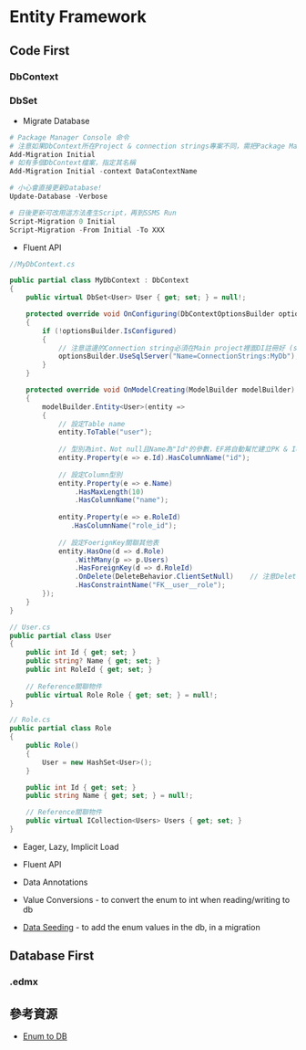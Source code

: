 # Entity Framework

## Code First

### DbContext

### DbSet

* Migrate Database

```PowerShell
# Package Manager Console 命令
# 注意如果DbContext所在Project & connection strings專案不同，需把Package Manager Console 右上角的Default Project改為DbContext所在Project，並且手動指定Connection Strings
Add-Migration Initial
# 如有多個DbContext檔案，指定其名稱
Add-Migration Initial -context DataContextName

# 小心會直接更新Database!
Update-Database -Verbose

# 日後更新可改用這方法產生Script，再到SSMS Run
Script-Migration 0 Initial
Script-Migration -From Initial -To XXX
```

* Fluent API

```C#
//MyDbContext.cs

public partial class MyDbContext : DbContext
{
    public virtual DbSet<User> User { get; set; } = null!;

    protected override void OnConfiguring(DbContextOptionsBuilder optionsBuilder)
    {
        if (!optionsBuilder.IsConfigured)
        {
            // 注意這邊的Connection string必須在Main project裡面DI註冊好 (services.AddDbContext)
            optionsBuilder.UseSqlServer("Name=ConnectionStrings:MyDb");
        }
    }

    protected override void OnModelCreating(ModelBuilder modelBuilder)
    {
        modelBuilder.Entity<User>(entity =>
        {
            // 設定Table name
            entity.ToTable("user");
            
            // 型別為int、Not null且Name為"Id"的參數，EF將自動幫忙建立PK & Identity (流水號)
            entity.Property(e => e.Id).HasColumnName("id");
            
            // 設定Column型別
            entity.Property(e => e.Name)
                .HasMaxLength(10)
                .HasColumnName("name");
            
            entity.Property(e => e.RoleId)
               .HasColumnName("role_id");
            
            // 設定FoerignKey關聯其他表
            entity.HasOne(d => d.Role)
                .WithMany(p => p.Users)
                .HasForeignKey(d => d.RoleId)
                .OnDelete(DeleteBehavior.ClientSetNull)    // 注意Delete資料的行為限制
                .HasConstraintName("FK__user__role");
        });
    }
}
```

```C#
// User.cs
public partial class User
{
    public int Id { get; set; }
    public string? Name { get; set; }
    public int RoleId { get; set; }
    
    // Reference關聯物件
    public virtual Role Role { get; set; } = null!;
}

// Role.cs
public partial class Role
{
    public Role()
    {
        User = new HashSet<User>();
    }

    public int Id { get; set; }
    public string Name { get; set; } = null!;

    // Reference關聯物件
    public virtual ICollection<Users> Users { get; set; }
}
```

* Eager, Lazy, Implicit Load

* Fluent API
* Data Annotations

* Value Conversions - to convert the enum to int when reading/writing to db
* [Data Seeding](https://docs.microsoft.com/en-us/ef/core/modeling/data-seeding) - to add the enum values in the db, in a migration

## Database First

### .edmx


## 參考資源
* [Enum to DB](https://stackoverflow.com/questions/50375357/how-to-create-a-table-corresponding-to-enum-in-ef-core-code-first)